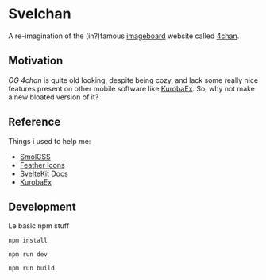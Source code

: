 # Svelchan

A re-imagination of the (in?)famous [imageboard](https://en.wikipedia.org/wiki/Imageboard)
website called [4chan](https://4chan.org).

## Motivation

*OG 4chan* is quite old looking, despite being cozy, and lack some really nice features
present on other mobile software like [KurobaEx](https://github.com/K1rakishou/Kuroba-Experimental).
So, why not make a new bloated version of it?

## Reference

Things i used to help me:

- [SmolCSS](https://smolcss.dev)
- [Feather Icons](https://feathericons.com)
- [SvelteKit Docs](https://kit.svelte.dev/docs/introduction)
- [KurobaEx](https://github.com/K1rakishou/Kuroba-Experimental)

## Development

Le basic npm stuff

```console
npm install
```

```console
npm run dev
```

```console
npm run build
```
